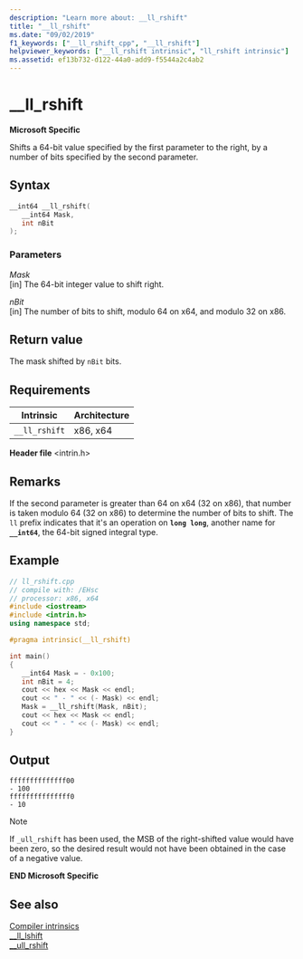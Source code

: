 ```yaml
---
description: "Learn more about: __ll_rshift"
title: "__ll_rshift"
ms.date: "09/02/2019"
f1_keywords: ["__ll_rshift_cpp", "__ll_rshift"]
helpviewer_keywords: ["__ll_rshift intrinsic", "ll_rshift intrinsic"]
ms.assetid: ef13b732-d122-44a0-add9-f5544a2c4ab2
---
```

# __ll_rshift

**Microsoft Specific**

Shifts a 64-bit value specified by the first parameter to the right, by a number of bits specified by the second parameter.

## Syntax

```C
__int64 __ll_rshift(
   __int64 Mask,
   int nBit
);
```

### Parameters

*Mask*\
[in] The 64-bit integer value to shift right.

*nBit*\
[in] The number of bits to shift, modulo 64 on x64, and modulo 32 on x86.

## Return value

The mask shifted by `nBit` bits.

## Requirements

|Intrinsic|Architecture|
|---------------|------------------|
|`__ll_rshift`|x86, x64|

**Header file** \<intrin.h>

## Remarks

If the second parameter is greater than 64 on x64 (32 on x86), that number is taken modulo 64 (32 on x86) to determine the number of bits to shift. The `ll` prefix indicates that it's an operation on **`long long`**, another name for **`__int64`**, the 64-bit signed integral type.

## Example

```cpp
// ll_rshift.cpp
// compile with: /EHsc
// processor: x86, x64
#include <iostream>
#include <intrin.h>
using namespace std;

#pragma intrinsic(__ll_rshift)

int main()
{
   __int64 Mask = - 0x100;
   int nBit = 4;
   cout << hex << Mask << endl;
   cout << " - " << (- Mask) << endl;
   Mask = __ll_rshift(Mask, nBit);
   cout << hex << Mask << endl;
   cout << " - " << (- Mask) << endl;
}
```

## Output

```Output
ffffffffffffff00
- 100
fffffffffffffff0
- 10
```

> [!NOTE]
> If `_ull_rshift` has been used, the MSB of the right-shifted value would have been zero, so the desired result would not have been obtained in the case of a negative value.

**END Microsoft Specific**

## See also

[Compiler intrinsics](../intrinsics/compiler-intrinsics.md)\
[__ll_lshift](../intrinsics/ll-lshift.md)\
[__ull_rshift](../intrinsics/ull-rshift.md)
